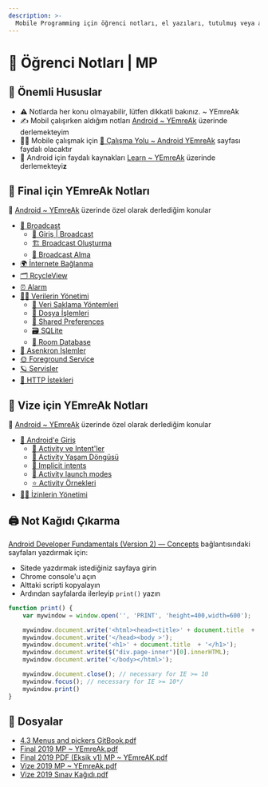 ```yaml
---
description: >-
  Mobile Programming için öğrenci notları, el yazıları, tutulmuş veya alınmış notlar
---
```


# 📕 Öğrenci Notları \| MP

## 📢 Önemli Hususlar

* ⚠️ Notlarda her konu olmayabilir, lütfen dikkatli bakınız. ~ YEmreAk
* ✍ Mobil çalışırken aldığım notları [Android ~ YEmreAk](https://android.yemreak.com/) üzerinde derlemekteyim
* 👨‍🎓 Mobile çalışmak için [🚩 Çalışma Yolu ~ Android YEmreAk](https://android.yemreak.com/calisma-yolu) sayfası faydalı olacaktır
* 🌟 Android için faydalı kaynakları [Learn ~ YEmreAk](https://learn.yemreak.com/android) üzerinde derlemekteyi**z**

## 📗 Final için YEmreAk Notları

🌟 [Android ~ YEmreAk](https://android.yemreak.com/) üzerinde özel olarak derlediğim konular

* [📢 Broadcast](https://android.yemreak.com/haberlesme/broadcast/)
  * [🔰 Giriş \| Broadcast](https://android.yemreak.com/haberlesme/broadcast/giris)
  * [🏗️ Broadcast Oluşturma](https://android.yemreak.com/haberlesme/broadcast/olusturma)
  * [📡 Broadcast Alma](https://android.yemreak.com/haberlesme/broadcast/receiver)
* [🌍 İnternete Bağlanma](https://android.yemreak.com/haberlesme/internete-baglanma)
* [🗂️ RcycleView](https://android.yemreak.com/gui/rcycleview)
* [⏰ Alarm](https://android.yemreak.com/arkaplan/alarm)
* [👨‍💼 Verilerin Yönetimi](https://android.yemreak.com/veriler/)
  * [🔸 Veri Saklama Yöntemleri](https://android.yemreak.com/veriler/veri-saklama-yoentemleri)
  * [📂 Dosya İşlemleri](https://android.yemreak.com/veriler/dosya-islemleri)
  * [👐 Shared Preferences](https://android.yemreak.com/veriler/shared-preferences)
  * [🗃️ SQLite](https://android.yemreak.com/veriler/sqlite)
  * [💽 Room Database](https://android.yemreak.com/veriler/room-database)
* [💫 Asenkron İşlemler](https://android.yemreak.com/arkaplan/asynctask-ve-asynctaskloader)
* [🌞 Foreground Service](https://android.yemreak.com/arkaplan/foreground-service)
* [🪐 Servisler](https://android.yemreak.com/arkaplan/android-servisleri)
* [💌 HTTP İstekleri](https://android.yemreak.com/haberlesme/http-istekleris)

## 📗 Vize için YEmreAk Notları

🌟 [Android ~ YEmreAk](https://android.yemreak.com/) üzerinde özel olarak derlediğim konular

* [🔰 Android'e Giriş](https://android.yemreak.com/giris)
  * [📃 Activity ve Intent'ler](https://android.yemreak.com/giris/activity-ve-intentler)
  * [💫 Activity Yaşam Döngüsü](https://android.yemreak.com/giris/activity-yasam-doenguesue)
  * [🏹 Implicit intents](https://android.yemreak.com/giris/implicit-intents)
  * [🏁 Activity launch modes](https://android.yemreak.com/giris/activity-launch-modes)
  * [⭐ Activity Örnekleri](https://android.yemreak.com/giris/activity-oernekleri)
* [👮‍♂️ İzinlerin Yönetimi](https://android.yemreak.com/temel/izinlerin-yoenetimi)

## 🖨 Not Kağıdı Çıkarma

[Android Developer Fundamentals \(Version 2\) — Concepts](https://google-developer-training.github.io/android-developer-fundamentals-course-concepts-v2/) bağlantısındaki sayfaları yazdırmak için:

* Sitede yazdırmak istediğiniz sayfaya girin
* Chrome console'u açın
* Alttaki scripti kopyalayın
* Ardından sayfalarda ilerleyip `print()` yazın

```javascript
function print() {
    var mywindow = window.open('', 'PRINT', 'height=400,width=600');

    mywindow.document.write('<html><head><title>' + document.title  + '</title>');
    mywindow.document.write('</head><body >');
    mywindow.document.write('<h1>' + document.title  + '</h1>');
    mywindow.document.write($("div.page-inner")[0].innerHTML);
    mywindow.document.write('</body></html>');

    mywindow.document.close(); // necessary for IE >= 10
    mywindow.focus(); // necessary for IE >= 10*/
    mywindow.print()
}
```

## 📂 Dosyalar

<!--YPackage.YGitbookIntegration-tarafından-otomatik-oluşturulmuştur-->

- [4.3 Menus and pickers GitBook.pdf](4.3%20Menus%20and%20pickers%20GitBook.pdf)
- [Final 2019 MP ~ YEmreAk.pdf](Final%202019%20MP%20~%20YEmreAk.pdf)
- [Final 2019 PDF (Eksik v1) MP ~ YEmreAK.pdf](Final%202019%20PDF%20%28Eksik%20v1%29%20MP%20~%20YEmreAK.pdf)
- [Vize 2019 MP ~ YEmreAk.pdf](Vize%202019%20MP%20~%20YEmreAk.pdf)
- [Vize 2019 Sınav Kağıdı.pdf](Vize%202019%20S%C4%B1nav%20Ka%C4%9F%C4%B1d%C4%B1.pdf)

<!--YPackage.YGitbookIntegration-tarafından-otomatik-oluşturulmuştur-->
